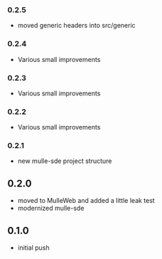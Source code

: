 ### 0.2.5

* moved generic headers into src/generic

### 0.2.4

* Various small improvements

### 0.2.3

* Various small improvements

### 0.2.2

* Various small improvements

### 0.2.1

* new mulle-sde project structure

## 0.2.0

* moved to MulleWeb and added a little leak test
* modernized mulle-sde

## 0.1.0

* initial push
